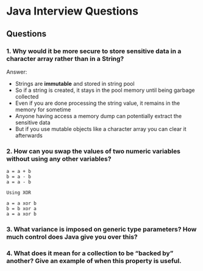 # Java Interview Questions

## Questions

### 1. Why would it be more secure to store sensitive data in a character array rather than in a String?

Answer: 
- Strings are **immutable** and stored in string pool
- So if a string is created, it stays in the pool memory until being garbage collected
- Even if you are done processing the string value, it remains in the memory for sometime
- Anyone having access a memory dump can potentially extract the sensitive data
- But if you use mutable objects like a character array you can clear it afterwards



### 2. How can you swap the values of two numeric variables without using any other variables?

```
a = a + b
b = a - b
a = a - b

Using XOR

a = a xor b
b = b xor a
a = a xor b
```

### 3. What variance is imposed on generic type parameters? How much control does Java give you over this?


### 4. What does it mean for a collection to be “backed by” another? Give an example of when this property is useful.